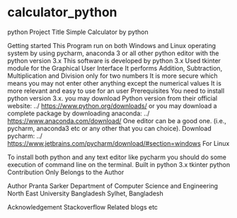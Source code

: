 # calculator_python
python 
Project Title
Simple Calculator by python

Getting started
This Program run on both Windows and Linux operating system by using pycharm, anaconda 3 or all other python editor with the python version 3.x
This software is developed by python 3.x
Used tkinter module for the Graphical User Interface
It performs Addition, Subtraction, Multiplication and Division only for two numbers
It is more secure which means you may not enter other anything except the numerical values
It is more relevant and easy to use for an user
Prerequisites
You need to install python version 3.x. you may download Python version from their official website: ../ https://www.python.org/downloads/
or you may download a complete package by downloading anaconda: ../ https://www.anaconda.com/download/
One editor can be a good one. (i.e., pycharm, anaconda3 etc or any other that you can choice). Download pycharm: ../ https://www.jetbrains.com/pycharm/download/#section=windows
For Linux

To install both python and any text editor like pycharm you should do some execution of command line on the terminal.
Built in
python 3.x
tkinter python
Contribution
Only Belongs to the Author

Author
Pranta Sarker
Department of Computer Science and Engineering
North East University Bangladesh
Sylhet, Bangladesh

Acknowledgement
Stackoverflow
Related blogs
etc
